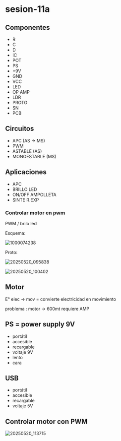 # sesion-11a

## Componentes

- R
- C
- D
- IC
- POT
- PS
- +9V
- GND
- VCC
- LED
- OP AMP
- LDR
- PROTO
- SN
- PCB

## Circuitos

- APC (AS -> MS)
- PWM
- ASTABLE (AS)
- MONOESTABLE (MS)

## Aplicaciones

- APC
- BRILLO LED
- ON/OFF AMPOLLETA
- SINTE R.EXP

### Controlar motor en pwm

PWM / brilo led

Esquema:

![1000074238](https://github.com/user-attachments/assets/8dd4997a-69c8-474a-97e3-b4de3eaf29a5)

Proto:

![20250520_095838](https://github.com/user-attachments/assets/af83c7a7-e6e1-4292-ba74-16b9528718e9)

![20250520_100402](https://github.com/user-attachments/assets/ca765ced-0dac-4c9c-bc0a-1d63bd1e8e76)

## Motor

E° elec -> mov  = convierte electricidad en movimiento

problema : motor -> 600mt
                 requiere AMP

## PS = power supply 9V

- portátil
- accesible
- recargable
- voltaje 9V
- lento
- cara

## USB

- portátil
- accesible
- recargable
- voltaje 5V

## Controlar motor con PWM

![20250520_113715](https://github.com/user-attachments/assets/06ef807e-26ea-41d1-b0c1-1efd9e879441)
